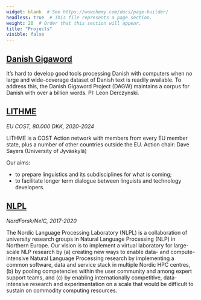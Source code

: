 ```yaml
---
widget: blank  # See https://wowchemy.com/docs/page-builder/
headless: true  # This file represents a page section.
weight: 20  # Order that this section will appear.
title: "Projects"
visible: false
---
```


## [Danish Gigaword](https://gigaword.dk)

It’s hard to develop good tools processing Danish with computers when no large and wide-coverage dataset of Danish text is readily available. To address this, the Danish Gigaword Project (DAGW) maintains a corpus for Danish with over a billion words. PI: Leon Derczynski.

## [LITHME](https://lithme.eu)

*EU COST, 80.000 DKK, 2020-2024*

LITHME is a COST Action network with members from every EU member state, plus a number of other countries outside the EU. Action chair: Dave Sayers (University of Jyväskylä) 

Our aims:
* to prepare linguistics and its subdisciplines for what is coming;
* to facilitate longer term dialogue between linguists and technology developers.

## [NLPL](https://nlpl.eu)

*NordForsk/NeIC, 2017-2020*

The Nordic Language Processing Laboratory (NLPL) is a collaboration of university research groups in Natural Language Processing (NLP) in Northern Europe. Our vision is to implement a virtual laboratory for large-scale NLP research by (a) creating new ways to enable data- and compute-intensive Natural Language Processing research by implementing a common software, data and service stack in multiple Nordic HPC centres, (b) by pooling competencies within the user community and among expert support teams, and (c) by enabling internationally competitive, data-intensive research and experimentation on a scale that would be difficult to sustain on commodity computing resources.